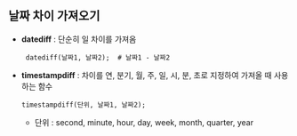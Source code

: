 ## 날짜 차이 가져오기
 - **datediff** : 단순히 일 차이를 가져옴 
     ``` MySQL
      datediff(날짜1, 날짜2);  # 날짜1 - 날짜2
      ``` 
 - **timestampdiff** : 차이를 연, 분기, 월, 주, 일, 시, 분, 초로 지정하여 가져올 때 사용하는 함수
     ``` MySQL
     timestampdiff(단위, 날짜1, 날짜2); 
     ```
    - 단위 : second, minute, hour, day, week, month, quarter, year

